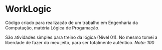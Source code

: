 # WorkLogic
Código criado para realização de um trabalho em Engenharia da Computação, matéria Lógica de Progamação. 

São atividades simples para treino da lógica (Nível 01). No mesmo tomei a liberdade de fazer do meu jeito, para ser totalmente autêntico.
_Nota: 100_
